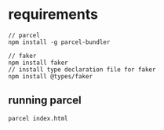 # requirements

```
// parcel
npm install -g parcel-bundler

// faker
npm install faker
// install type declaration file for faker
npm install @types/faker
```

## running parcel

```
parcel index.html
```
